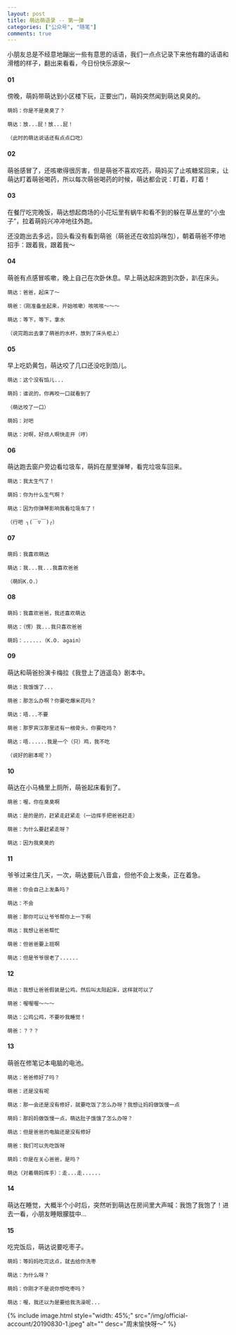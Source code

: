 ```yaml
---
layout: post
title: 萌达萌语录 -- 第一弹
categories: ["公众号", "随笔"]
comments: true
---
```


小朋友总是不经意地蹦出一些有意思的话语，我们一点点记录下来他有趣的话语和滑稽的样子，翻出来看看，今日份快乐源泉～

<!--more-->

#### 01

傍晚，萌妈带萌达到小区楼下玩，正要出门，萌妈突然闻到萌达臭臭的。

```
萌妈：你是不是臭臭了？

萌达：放...屁！放...屁！

（此时的萌达说话还有点点口吃）
```

#### 02

萌爸感冒了，还咳嗽得很厉害，但是萌爸不喜欢吃药，萌妈买了止咳糖浆回来，让萌达盯着萌爸喝药，所以每次萌爸喝药的时候，萌达都会说：盯着，盯着！

#### 03

在餐厅吃完晚饭，萌达想起商场的小花坛里有蜗牛和看不到的躲在草丛里的“小虫子”，拉着萌妈兴冲冲地往外跑。

还没跑出去多远，回头看没有看到萌爸（萌爸还在收拾妈咪包），朝着萌爸不停地招手：跟着我，跟着我～

#### 04

萌爸有点感冒咳嗽，晚上自己在次卧休息。早上萌达起床跑到次卧，趴在床头。

```
萌达：爸爸，起床了～

萌爸：（刚准备坐起来，开始咳嗽）咳咳咳～～～

萌达：等下，等下，拿水

（说完跑出去拿了萌爸的水杯，放到了床头柜上）
```

#### 05

早上吃奶黄包，萌达咬了几口还没吃到馅儿。

```
萌达：这个没有馅儿...

萌妈：谁说的，你再咬一口就看到了

（萌达咬了一口）

萌妈：对吧

萌达：对啊，好烦人啊快走开（哼）
```

#### 06

萌达跑去窗户旁边看垃圾车，萌妈在屋里弹琴，看完垃圾车回来。

```
萌达：我太生气了！

萌妈：你为什么生气啊？

萌达：因为你弹琴影响我看垃圾车了！

（行吧 ╮(￣▽￣)╭）
```

#### 07

```
萌妈：我喜欢萌达

萌达：我...我...我喜欢爸爸

（萌妈K.O.）
```

#### 08

```
萌妈：我喜欢爸爸，我还喜欢萌达

萌达：（愣）我...我只喜欢爸爸

萌妈：......（K.O. again）
```

#### 09

萌达和萌爸扮演卡梅拉《我登上了逍遥岛》剧本中。

```
萌达：我饿饿了...

萌爸：那怎么办啊？你要吃爆米花吗？

萌达：唔...不要

萌爸：那罗宾汉那里还有一根骨头，你要吃吗？

萌达：唔......我是一个（只）鸡，我不吃

（说好的剧本呢？）
```

#### 10

萌达在小马桶里上厕所，萌爸起床看到了。

```
萌爸：喔，你在臭臭啊

萌达：是的是的，赶紧走赶紧走（一边挥手把爸爸赶走）

萌爸：为什么要赶紧走呀？

萌达：因为我臭臭的
```

#### 11

爷爷过来住几天，一次，萌达要玩八音盒，但他不会上发条，正在着急。

```
萌爸：你会自己上发条吗？

萌达：不会

萌爸：那你可以让爷爷帮你上一下啊

萌达：我想让爸爸帮忙

萌爸：但爸爸要上班啊

萌达：但是爷爷很老了......
```

#### 12

```
萌达：我想让爸爸假装是公鸡，然后叫太阳起床，这样就可以了

萌爸：喔喔喔～～～

萌达：公鸡公鸡，不要吵我睡觉！

萌爸：？？？
```

#### 13

萌爸在修笔记本电脑的电池。

```
萌达：爸爸修好了吗？

萌爸：还是没有呢

萌达：那一会还是没有修好，就要吃饭了怎么办呀？我想让妈妈做饭慢一点

萌妈：那妈妈做饭慢一点，萌达肚子饿饿了怎么办呀？

萌达：但是爸爸的电脑还是没有修好

萌爸：我们可以先吃饭呀

萌妈：你是在关心爸爸，是吗？

萌达（对着萌妈挥手）：走...走......
```

#### 14

萌达在睡觉，大概半个小时后，突然听到萌达在房间里大声喊：我饱了我饱了！进去一看，小朋友睡眼朦胧中...

#### 15

吃完饭后，萌达说要吃枣子。

```
萌妈：等妈妈吃完这点，就去给你洗枣

萌达：为什么呀？

萌妈：你刚才不是说你想吃枣吗？

萌达：喔，我还以为是要给我洗澡呢...
```

{% include image.html style="width: 45%;" src="/img/official-account/20190830-1.jpeg" alt="" desc="周末愉快呀～" %}
